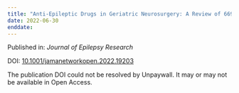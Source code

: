 ```yaml
---
title: "Anti-Epileptic Drugs in Geriatric Neurosurgery: A Review of 669 Neurosurgical Cases"
date: 2022-06-30
enddate:
---
```


Published in: *Journal of Epilepsy Research*

DOI: [10.1001/jamanetworkopen.2022.19203](https://doi.org/10.1001/jamanetworkopen.2022.19203)

The publication DOI could not be resolved by Unpaywall. It may or may not be available in Open Access.


